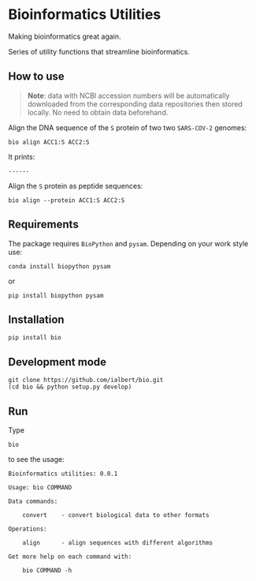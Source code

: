 # Bioinformatics Utilities

Making bioinformatics great again.

Series of utility functions that streamline bioinformatics.


## How to use

> **Note**: data with NCBI accession numbers will be automatically downloaded from the corresponding data repositories then stored locally. No need to obtain data beforehand.

Align the DNA sequence of the `S` protein of two two `SARS-COV-2` genomes:

    bio align ACC1:S ACC2:S

It prints:

    ------

Align the `S` protein as peptide sequences:

    bio align --protein ACC1:S ACC2:S


## Requirements

The package requires `BioPython` and `pysam`. Depending on your work style use:

    conda install biopython pysam
    
or

    pip install biopython pysam
    
    
## Installation
        
    pip install bio
    
    
## Development mode

    git clone https://github.com/ialbert/bio.git
    (cd bio && python setup.py develop)
    

## Run

Type

    bio 
        
to see the usage:

    Bioinformatics utilities: 0.0.1

    Usage: bio COMMAND
    
    Data commands:
    
        convert    - convert biological data to other formats
    
    Operations:
    
        align      - align sequences with different algorithms
    
    Get more help on each command with:
    
        bio COMMAND -h    
